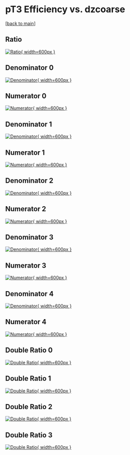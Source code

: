 # pT3 Efficiency vs. dzcoarse

[[back to main](./)]



## Ratio

[![Ratio](../mtv/var/pT3_loweta_11_1_eff_dzcoarse.png){ width=600px }](../mtv/var/pT3_loweta_11_1_eff_dzcoarse.pdf)

## Denominator 0

[![Denominator](../mtv/den/pT3_loweta_11_1_eff_dzcoarse_den0.png){ width=600px }](../mtv/den/pT3_loweta_11_1_eff_dzcoarse_den0.pdf)

## Numerator 0

[![Numerator](../mtv/num/pT3_loweta_11_1_eff_dzcoarse_num0.png){ width=600px }](../mtv/num/pT3_loweta_11_1_eff_dzcoarse_num0.pdf)

## Denominator 1

[![Denominator](../mtv/den/pT3_loweta_11_1_eff_dzcoarse_den1.png){ width=600px }](../mtv/den/pT3_loweta_11_1_eff_dzcoarse_den1.pdf)

## Numerator 1

[![Numerator](../mtv/num/pT3_loweta_11_1_eff_dzcoarse_num1.png){ width=600px }](../mtv/num/pT3_loweta_11_1_eff_dzcoarse_num1.pdf)

## Denominator 2

[![Denominator](../mtv/den/pT3_loweta_11_1_eff_dzcoarse_den2.png){ width=600px }](../mtv/den/pT3_loweta_11_1_eff_dzcoarse_den2.pdf)

## Numerator 2

[![Numerator](../mtv/num/pT3_loweta_11_1_eff_dzcoarse_num2.png){ width=600px }](../mtv/num/pT3_loweta_11_1_eff_dzcoarse_num2.pdf)

## Denominator 3

[![Denominator](../mtv/den/pT3_loweta_11_1_eff_dzcoarse_den3.png){ width=600px }](../mtv/den/pT3_loweta_11_1_eff_dzcoarse_den3.pdf)

## Numerator 3

[![Numerator](../mtv/num/pT3_loweta_11_1_eff_dzcoarse_num3.png){ width=600px }](../mtv/num/pT3_loweta_11_1_eff_dzcoarse_num3.pdf)

## Denominator 4

[![Denominator](../mtv/den/pT3_loweta_11_1_eff_dzcoarse_den4.png){ width=600px }](../mtv/den/pT3_loweta_11_1_eff_dzcoarse_den4.pdf)

## Numerator 4

[![Numerator](../mtv/num/pT3_loweta_11_1_eff_dzcoarse_num4.png){ width=600px }](../mtv/num/pT3_loweta_11_1_eff_dzcoarse_num4.pdf)

## Double Ratio 0

[![Double Ratio](../mtv/ratio/pT3_loweta_11_1_eff_dzcoarse_ratio0.png){ width=600px }](../mtv/ratio/pT3_loweta_11_1_eff_dzcoarse_ratio0.pdf)

## Double Ratio 1

[![Double Ratio](../mtv/ratio/pT3_loweta_11_1_eff_dzcoarse_ratio1.png){ width=600px }](../mtv/ratio/pT3_loweta_11_1_eff_dzcoarse_ratio1.pdf)

## Double Ratio 2

[![Double Ratio](../mtv/ratio/pT3_loweta_11_1_eff_dzcoarse_ratio2.png){ width=600px }](../mtv/ratio/pT3_loweta_11_1_eff_dzcoarse_ratio2.pdf)

## Double Ratio 3

[![Double Ratio](../mtv/ratio/pT3_loweta_11_1_eff_dzcoarse_ratio3.png){ width=600px }](../mtv/ratio/pT3_loweta_11_1_eff_dzcoarse_ratio3.pdf)

